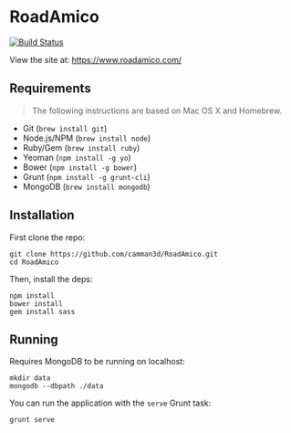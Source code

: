 # RoadAmico

[![Build Status](https://travis-ci.org/camman3d/RoadAmico.svg)](https://travis-ci.org/camman3d/RoadAmico)

View the site at: https://www.roadamico.com/

## Requirements

> The following instructions are based on Mac OS X and Homebrew.

* Git (`brew install git`)
* Node.js/NPM (`brew install node`)
* Ruby/Gem (`brew install ruby`)
* Yeoman (`npm install -g yo`)
* Bower (`npm install -g bower`)
* Grunt (`npm install -g grunt-cli`)
* MongoDB (`brew install mongodb`)

## Installation

First clone the repo:

```
git clone https://github.com/camman3d/RoadAmico.git
cd RoadAmico
```

Then, install the deps:

```
npm install
bower install
gem install sass
```

## Running

Requires MongoDB to be running on localhost:

```
mkdir data
mongodb --dbpath ./data
```

You can run the application with the `serve` Grunt task:

```
grunt serve
```
